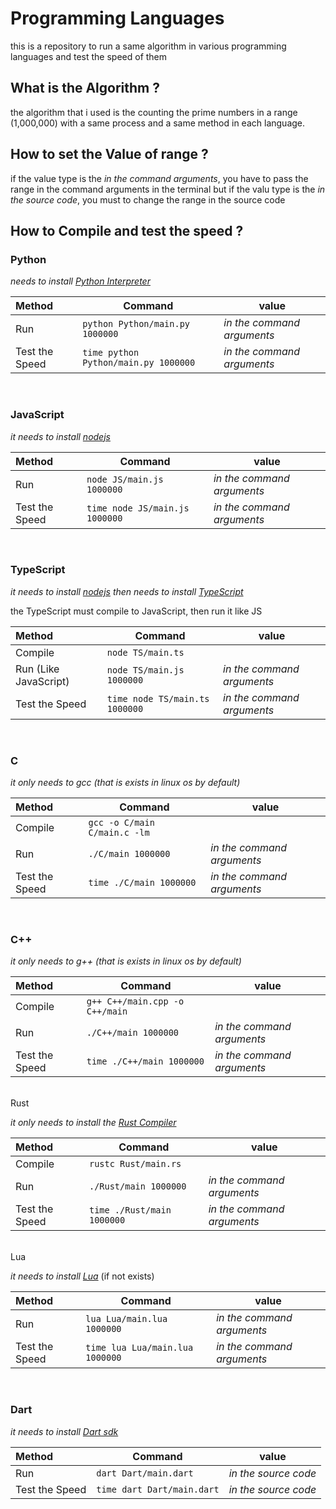 # Programming Languages

this is a repository to run a same algorithm in various programming languages and test the speed of them



## What is the Algorithm ?

the algorithm that i used is the counting the prime numbers in a range (1,000,000) with a same process and a same method in each language.

## How to set the Value of range ?
if the value type is the _in the command arguments_, you have to pass the range in the command arguments in the terminal
but if the valu type is the _in the source code_, you must to change the range in the source code

## How to Compile and test the speed ?

### Python

_needs to install [Python Interpreter](https://python.org)_ 

| Method         | Command                              | value                      |
| :------------- | ------------------------------------ | -------------------------- |
| Run            | `python Python/main.py 1000000`      | _in the command arguments_ |
| Test the Speed | `time python Python/main.py 1000000` | _in the command arguments_ |

<br>

### JavaScript

_it needs to install [nodejs](https://nodejs.org/en/)_ 


| Method         | Command                        | value                      |
| :------------- | ------------------------------ | -------------------------- |
| Run            | `node JS/main.js 1000000`      | _in the command arguments_ |
| Test the Speed | `time node JS/main.js 1000000` | _in the command arguments_ |

<br>

### TypeScript

_it needs to install [nodejs](https://nodejs.org/en/)_ 
_then needs to install [TypeScript](https://www.typescriptlang.org/download)_ 

the TypeScript must compile to JavaScript, then run it like JS


| Method                | Command                        | value                      |
| :-------------------- | ------------------------------ | -------------------------- |
| Compile               | `node TS/main.ts`              |                            |
| Run (Like JavaScript) | `node TS/main.js 1000000`      | _in the command arguments_ |
| Test the Speed        | `time node TS/main.ts 1000000` | _in the command arguments_ |

<br>

### C

_it only needs to gcc (that is exists in linux os by default)_

| Method         | Command                      | value                      |
| :------------- | ---------------------------- | -------------------------- |
| Compile        | `gcc -o C/main C/main.c -lm` |                            |
| Run            | `./C/main 1000000`           | _in the command arguments_ |
| Test the Speed | `time ./C/main 1000000`      | _in the command arguments_ |

<br>

### C++

_it only needs to g++ (that is exists in linux os by default)_

| Method         | Command                        | value                      |
| :------------- | ------------------------------ | -------------------------- |
| Compile        | `g++ C++/main.cpp -o C++/main` |                            |
| Run            | `./C++/main 1000000`           | _in the command arguments_ |
| Test the Speed | `time ./C++/main 1000000`      | _in the command arguments_ |

<br>Rust

_it only needs to install the [Rust Compiler](https://www.rust-lang.org/tools/install)_

| Method         | Command                    | value                      |
| :------------- | -------------------------- | -------------------------- |
| Compile        | `rustc Rust/main.rs`       |                            |
| Run            | `./Rust/main 1000000`      | _in the command arguments_ |
| Test the Speed | `time ./Rust/main 1000000` | _in the command arguments_ |

<br>Lua

_it needs to install [Lua](https://lua.org)_ (if not exists)

| Method         | Command                         | value                      |
| :------------- | ------------------------------- | -------------------------- |
| Run            | `lua Lua/main.lua 1000000`      | _in the command arguments_ |
| Test the Speed | `time lua Lua/main.lua 1000000` | _in the command arguments_ |

<br>

### Dart

_it needs to install [Dart sdk](https://dart.dev)_

| Method         | Command                    | value                |
| :------------- | -------------------------- | -------------------- |
| Run            | `dart Dart/main.dart`      | _in the source code_ |
| Test the Speed | `time dart Dart/main.dart` | _in the source code_ |

